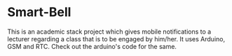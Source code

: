 # Smart-Bell
This is an academic stack project which gives mobile notifications to a lecturer regarding a class that is to be engaged by him/her. It uses Arduino, GSM and RTC. Check out the arduino's code for the same.
